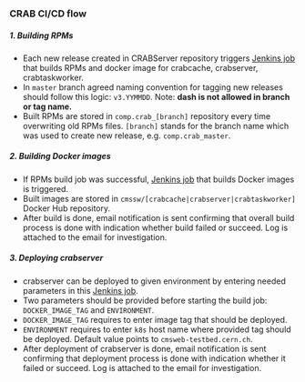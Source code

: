 ### CRAB CI/CD flow
##### 1. Building RPMs
* Each new release created in CRABServer repository triggers [Jenkins job](https://cmssdt.cern.ch/dmwm-jenkins/job/CRABServer_BuildOnRelease) that builds RPMs and docker image for crabcache, crabserver, crabtaskworker. 
* In `master` branch agreed naming convention for tagging new releases should follow this logic: `v3.YYMMDD`. Note: **dash is not allowed in branch or tag name.** 
* Built RPMs are stored in `comp.crab_[branch]` repository every time overwriting old RPMs files. `[branch]` stands for the branch name which was used to create new release, e.g. `comp.crab_master`.

##### 2. Building Docker images

* If RPMs build job was successful, [Jenkins job](https://cmssdt.cern.ch/dmwm-jenkins/job/CRABServer_BuildImage/) that builds Docker images is triggered.  
* Built images are stored in `cmssw/[crabcache|crabserver|crabtaskworker]` Docker Hub repository.
* After build is done, email notification is sent confirming that overall build process is done with indication whether build failed or succeed. Log is attached to the email for investigation.

##### 3. Deploying crabserver
* crabserver can be deployed to given environment by entering needed parameters in this [Jenkins job](https://cmssdt.cern.ch/dmwm-jenkins/job/CRABServer_Deploy_Server/build?delay=0sec).
* Two parameters should be provided before starting the build job: `DOCKER_IMAGE_TAG` and `ENVIRONMENT`.
* `DOCKER_IMAGE_TAG` requires to enter image tag that should be deployed.
* `ENVIRONMENT` requires to enter `k8s` host name where provided tag should be deployed. Default value points to `cmsweb-testbed.cern.ch`.
* After deployment of crabserver is done, email notification is sent confirming that deployment process is done with indication whether it failed or succeed. Log is attached to the email for investigation. 
